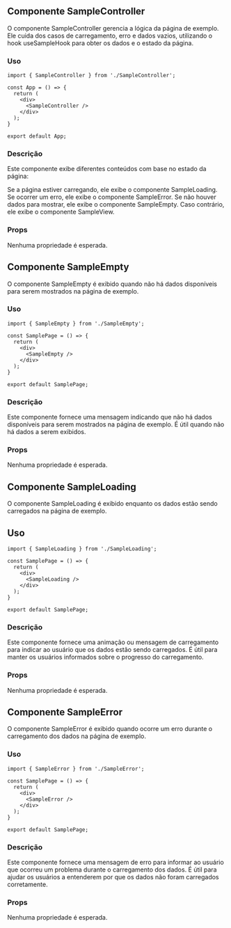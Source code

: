 ## Componente SampleController

O componente SampleController gerencia a lógica da página de exemplo. Ele cuida dos casos de carregamento, erro e dados vazios, utilizando o hook useSampleHook para obter os dados e o estado da página.

### Uso

```
import { SampleController } from './SampleController';

const App = () => {
  return (
    <div>
      <SampleController />
    </div>
  );
}

export default App;
```

### Descrição

Este componente exibe diferentes conteúdos com base no estado da página:

Se a página estiver carregando, ele exibe o componente SampleLoading.
Se ocorrer um erro, ele exibe o componente SampleError.
Se não houver dados para mostrar, ele exibe o componente SampleEmpty.
Caso contrário, ele exibe o componente SampleView.

### Props

Nenhuma propriedade é esperada.

## Componente SampleEmpty

O componente SampleEmpty é exibido quando não há dados disponíveis para serem mostrados na página de exemplo.

### Uso

```
import { SampleEmpty } from './SampleEmpty';

const SamplePage = () => {
  return (
    <div>
      <SampleEmpty />
    </div>
  );
}

export default SamplePage;

```

### Descrição

Este componente fornece uma mensagem indicando que não há dados disponíveis para serem mostrados na página de exemplo. É útil quando não há dados a serem exibidos.

### Props

Nenhuma propriedade é esperada.

## Componente SampleLoading

O componente SampleLoading é exibido enquanto os dados estão sendo carregados na página de exemplo.

## Uso

```
import { SampleLoading } from './SampleLoading';

const SamplePage = () => {
  return (
    <div>
      <SampleLoading />
    </div>
  );
}

export default SamplePage;
```

### Descrição

Este componente fornece uma animação ou mensagem de carregamento para indicar ao usuário que os dados estão sendo carregados. É útil para manter os usuários informados sobre o progresso do carregamento.

### Props

Nenhuma propriedade é esperada.

## Componente SampleError

O componente SampleError é exibido quando ocorre um erro durante o carregamento dos dados na página de exemplo.

### Uso

```
import { SampleError } from './SampleError';

const SamplePage = () => {
  return (
    <div>
      <SampleError />
    </div>
  );
}

export default SamplePage;
```

### Descrição

Este componente fornece uma mensagem de erro para informar ao usuário que ocorreu um problema durante o carregamento dos dados. É útil para ajudar os usuários a entenderem por que os dados não foram carregados corretamente.

### Props

Nenhuma propriedade é esperada.
